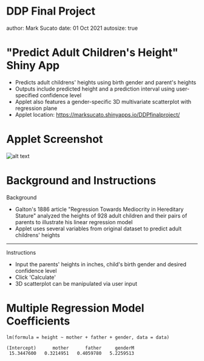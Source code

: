 DDP Final Project
========================================================
author: Mark Sucato
date: 01 Oct 2021
autosize: true

"Predict Adult Children's Height" Shiny App
========================================================
- Predicts adult childrens' heights using birth gender and parent's heights
- Outputs include predicted height and a prediction interval using
user-specified confidence level
- Applet also features a gender-specific 3D multivariate scatterplot with
regression plane
- Applet location:  https://marksucato.shinyapps.io/DDPfinalproject/

Applet Screenshot
========================================================
![alt text](App2.png)


Background and Instructions
========================================================
Background
-  Galton's 1886 article "Regression Towards Mediocrity in Hereditary
Stature" analyzed the heights of 928 adult children and their pairs of parents to illustrate his linear regression model
- Applet uses several variables from original dataset to predict adult childrens' heights

***
Instructions
- Input the parents' heights in inches, child's birth gender and desired
confidence level
- Click 'Calculate'
- 3D scatterplot can be manipulated via user input

Multiple Regression Model Coefficients
========================================================

```
lm(formula = height ~ mother + father + gender, data = data)
```

```
(Intercept)      mother      father     genderM 
 15.3447600   0.3214951   0.4059780   5.2259513 
```


